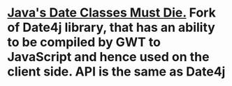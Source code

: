 [Java's Date Classes Must Die.](http://www.date4j.net/)
Fork of Date4j library, that has an ability to be
compiled by GWT to JavaScript and hence used on the
client side.
API is the same as Date4j
=======================================================
